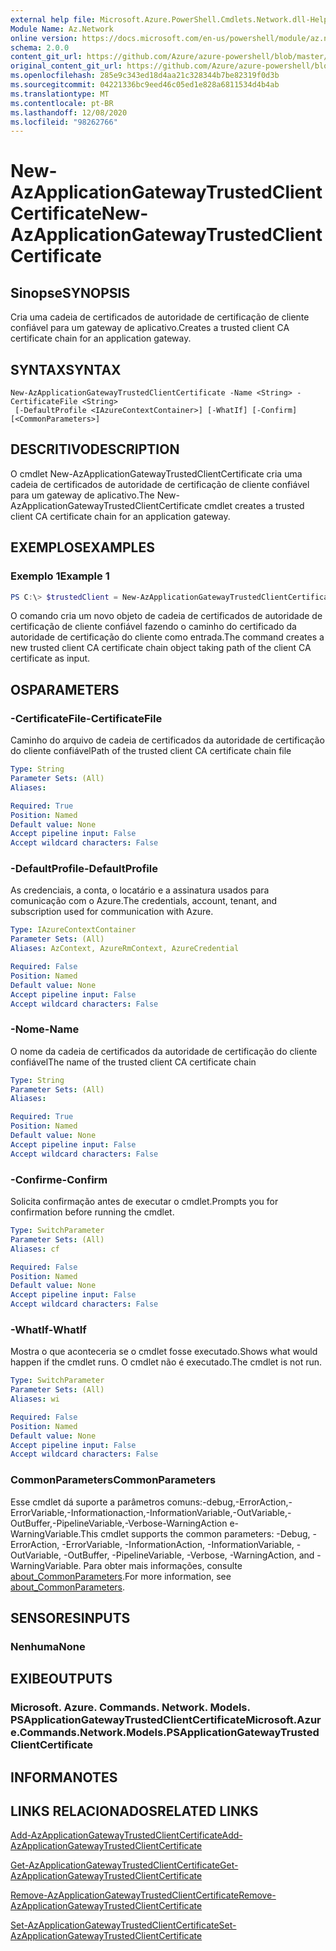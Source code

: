 ```yaml
---
external help file: Microsoft.Azure.PowerShell.Cmdlets.Network.dll-Help.xml
Module Name: Az.Network
online version: https://docs.microsoft.com/en-us/powershell/module/az.network/new-azapplicationgatewaytrustedclientcertificate
schema: 2.0.0
content_git_url: https://github.com/Azure/azure-powershell/blob/master/src/Network/Network/help/New-AzApplicationGatewayTrustedClientCertificate.md
original_content_git_url: https://github.com/Azure/azure-powershell/blob/master/src/Network/Network/help/New-AzApplicationGatewayTrustedClientCertificate.md
ms.openlocfilehash: 285e9c343ed18d4aa21c328344b7be82319f0d3b
ms.sourcegitcommit: 04221336bc9eed46c05ed1e828a6811534d4b4ab
ms.translationtype: MT
ms.contentlocale: pt-BR
ms.lasthandoff: 12/08/2020
ms.locfileid: "98262766"
---
```

# <span data-ttu-id="b72fe-101">New-AzApplicationGatewayTrustedClientCertificate</span><span class="sxs-lookup"><span data-stu-id="b72fe-101">New-AzApplicationGatewayTrustedClientCertificate</span></span>

## <span data-ttu-id="b72fe-102">Sinopse</span><span class="sxs-lookup"><span data-stu-id="b72fe-102">SYNOPSIS</span></span>
<span data-ttu-id="b72fe-103">Cria uma cadeia de certificados de autoridade de certificação de cliente confiável para um gateway de aplicativo.</span><span class="sxs-lookup"><span data-stu-id="b72fe-103">Creates a trusted client CA certificate chain for an application gateway.</span></span>

## <span data-ttu-id="b72fe-104">SYNTAX</span><span class="sxs-lookup"><span data-stu-id="b72fe-104">SYNTAX</span></span>

```
New-AzApplicationGatewayTrustedClientCertificate -Name <String> -CertificateFile <String>
 [-DefaultProfile <IAzureContextContainer>] [-WhatIf] [-Confirm] [<CommonParameters>]
```

## <span data-ttu-id="b72fe-105">DESCRITIVO</span><span class="sxs-lookup"><span data-stu-id="b72fe-105">DESCRIPTION</span></span>
<span data-ttu-id="b72fe-106">O cmdlet New-AzApplicationGatewayTrustedClientCertificate cria uma cadeia de certificados de autoridade de certificação de cliente confiável para um gateway de aplicativo.</span><span class="sxs-lookup"><span data-stu-id="b72fe-106">The New-AzApplicationGatewayTrustedClientCertificate cmdlet creates a trusted client CA certificate chain for an application gateway.</span></span>

## <span data-ttu-id="b72fe-107">EXEMPLOS</span><span class="sxs-lookup"><span data-stu-id="b72fe-107">EXAMPLES</span></span>

### <span data-ttu-id="b72fe-108">Exemplo 1</span><span class="sxs-lookup"><span data-stu-id="b72fe-108">Example 1</span></span>
```powershell
PS C:\> $trustedClient = New-AzApplicationGatewayTrustedClientCertificate -Name "ClientCert" -CertificateFile "C:\clientCAChain.cer"
```
<span data-ttu-id="b72fe-109">O comando cria um novo objeto de cadeia de certificados de autoridade de certificação de cliente confiável fazendo o caminho do certificado da autoridade de certificação do cliente como entrada.</span><span class="sxs-lookup"><span data-stu-id="b72fe-109">The command creates a new trusted client CA certificate chain object taking path of the client CA certificate as input.</span></span>

## <span data-ttu-id="b72fe-110">OS</span><span class="sxs-lookup"><span data-stu-id="b72fe-110">PARAMETERS</span></span>

### <span data-ttu-id="b72fe-111">-CertificateFile</span><span class="sxs-lookup"><span data-stu-id="b72fe-111">-CertificateFile</span></span>
<span data-ttu-id="b72fe-112">Caminho do arquivo de cadeia de certificados da autoridade de certificação do cliente confiável</span><span class="sxs-lookup"><span data-stu-id="b72fe-112">Path of the trusted client CA certificate chain file</span></span>

```yaml
Type: String
Parameter Sets: (All)
Aliases:

Required: True
Position: Named
Default value: None
Accept pipeline input: False
Accept wildcard characters: False
```

### <span data-ttu-id="b72fe-113">-DefaultProfile</span><span class="sxs-lookup"><span data-stu-id="b72fe-113">-DefaultProfile</span></span>
<span data-ttu-id="b72fe-114">As credenciais, a conta, o locatário e a assinatura usados para comunicação com o Azure.</span><span class="sxs-lookup"><span data-stu-id="b72fe-114">The credentials, account, tenant, and subscription used for communication with Azure.</span></span>

```yaml
Type: IAzureContextContainer
Parameter Sets: (All)
Aliases: AzContext, AzureRmContext, AzureCredential

Required: False
Position: Named
Default value: None
Accept pipeline input: False
Accept wildcard characters: False
```

### <span data-ttu-id="b72fe-115">-Nome</span><span class="sxs-lookup"><span data-stu-id="b72fe-115">-Name</span></span>
<span data-ttu-id="b72fe-116">O nome da cadeia de certificados da autoridade de certificação do cliente confiável</span><span class="sxs-lookup"><span data-stu-id="b72fe-116">The name of the trusted client CA certificate chain</span></span>

```yaml
Type: String
Parameter Sets: (All)
Aliases:

Required: True
Position: Named
Default value: None
Accept pipeline input: False
Accept wildcard characters: False
```

### <span data-ttu-id="b72fe-117">-Confirme</span><span class="sxs-lookup"><span data-stu-id="b72fe-117">-Confirm</span></span>
<span data-ttu-id="b72fe-118">Solicita confirmação antes de executar o cmdlet.</span><span class="sxs-lookup"><span data-stu-id="b72fe-118">Prompts you for confirmation before running the cmdlet.</span></span>

```yaml
Type: SwitchParameter
Parameter Sets: (All)
Aliases: cf

Required: False
Position: Named
Default value: None
Accept pipeline input: False
Accept wildcard characters: False
```

### <span data-ttu-id="b72fe-119">-WhatIf</span><span class="sxs-lookup"><span data-stu-id="b72fe-119">-WhatIf</span></span>
<span data-ttu-id="b72fe-120">Mostra o que aconteceria se o cmdlet fosse executado.</span><span class="sxs-lookup"><span data-stu-id="b72fe-120">Shows what would happen if the cmdlet runs.</span></span>
<span data-ttu-id="b72fe-121">O cmdlet não é executado.</span><span class="sxs-lookup"><span data-stu-id="b72fe-121">The cmdlet is not run.</span></span>

```yaml
Type: SwitchParameter
Parameter Sets: (All)
Aliases: wi

Required: False
Position: Named
Default value: None
Accept pipeline input: False
Accept wildcard characters: False
```

### <span data-ttu-id="b72fe-122">CommonParameters</span><span class="sxs-lookup"><span data-stu-id="b72fe-122">CommonParameters</span></span>
<span data-ttu-id="b72fe-123">Esse cmdlet dá suporte a parâmetros comuns:-debug,-ErrorAction,-ErrorVariable,-Informationaction,-InformationVariable,-OutVariable,-OutBuffer,-PipelineVariable,-Verbose-WarningAction e-WarningVariable.</span><span class="sxs-lookup"><span data-stu-id="b72fe-123">This cmdlet supports the common parameters: -Debug, -ErrorAction, -ErrorVariable, -InformationAction, -InformationVariable, -OutVariable, -OutBuffer, -PipelineVariable, -Verbose, -WarningAction, and -WarningVariable.</span></span> <span data-ttu-id="b72fe-124">Para obter mais informações, consulte [about_CommonParameters](http://go.microsoft.com/fwlink/?LinkID=113216).</span><span class="sxs-lookup"><span data-stu-id="b72fe-124">For more information, see [about_CommonParameters](http://go.microsoft.com/fwlink/?LinkID=113216).</span></span>

## <span data-ttu-id="b72fe-125">SENSORES</span><span class="sxs-lookup"><span data-stu-id="b72fe-125">INPUTS</span></span>

### <span data-ttu-id="b72fe-126">Nenhuma</span><span class="sxs-lookup"><span data-stu-id="b72fe-126">None</span></span>

## <span data-ttu-id="b72fe-127">EXIBE</span><span class="sxs-lookup"><span data-stu-id="b72fe-127">OUTPUTS</span></span>

### <span data-ttu-id="b72fe-128">Microsoft. Azure. Commands. Network. Models. PSApplicationGatewayTrustedClientCertificate</span><span class="sxs-lookup"><span data-stu-id="b72fe-128">Microsoft.Azure.Commands.Network.Models.PSApplicationGatewayTrustedClientCertificate</span></span>

## <span data-ttu-id="b72fe-129">INFORMA</span><span class="sxs-lookup"><span data-stu-id="b72fe-129">NOTES</span></span>

## <span data-ttu-id="b72fe-130">LINKS RELACIONADOS</span><span class="sxs-lookup"><span data-stu-id="b72fe-130">RELATED LINKS</span></span>

[<span data-ttu-id="b72fe-131">Add-AzApplicationGatewayTrustedClientCertificate</span><span class="sxs-lookup"><span data-stu-id="b72fe-131">Add-AzApplicationGatewayTrustedClientCertificate</span></span>](./Add-AzApplicationGatewayTrustedClientCertificate.md)

[<span data-ttu-id="b72fe-132">Get-AzApplicationGatewayTrustedClientCertificate</span><span class="sxs-lookup"><span data-stu-id="b72fe-132">Get-AzApplicationGatewayTrustedClientCertificate</span></span>](./Get-AzApplicationGatewayTrustedClientCertificate.md)

[<span data-ttu-id="b72fe-133">Remove-AzApplicationGatewayTrustedClientCertificate</span><span class="sxs-lookup"><span data-stu-id="b72fe-133">Remove-AzApplicationGatewayTrustedClientCertificate</span></span>](./Remove-AzApplicationGatewayTrustedClientCertificate.md)

[<span data-ttu-id="b72fe-134">Set-AzApplicationGatewayTrustedClientCertificate</span><span class="sxs-lookup"><span data-stu-id="b72fe-134">Set-AzApplicationGatewayTrustedClientCertificate</span></span>](./Set-AzApplicationGatewayTrustedClientCertificate.md)